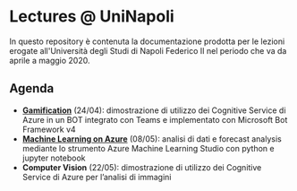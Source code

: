 # Lectures @ UniNapoli

In questo repository è contenuta la documentazione prodotta per le lezioni erogate all'Università degli Studi di Napoli Federico II nel periodo che va da aprile a maggio 2020.

## Agenda

- **[Gamification](./01.gamification/README.md)** (24/04): dimostrazione di utilizzo dei Cognitive Service di Azure in un BOT integrato con Teams e implementato con Microsoft Bot Framework v4
- **[Machine Learning on Azure](./02.azure-ml/README.md)** (08/05): analisi di dati e forecast analysis mediante lo strumento Azure Machine Learning Studio con python e jupyter notebook
- **Computer Vision** (22/05): dimostrazione di utilizzo dei Cognitive Service di Azure per l’analisi di immagini
